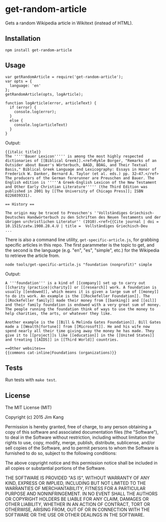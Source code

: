 get-random-article
==================

Gets a random Wikipedia article in Wikitext (instead of HTML).

Installation
------------

    npm install get-random-article

Usage
-----

    var getRandomArticle = require('get-random-article');
    var opts = {
      language: 'en'
    };
    getRandomArticle(opts, logArticle);

    function logArticle(error, articleText) {
      if (error) {
        console.log(error);
      }
      else {
        console.log(articleText)
      }
    }

Output:

    {{italic title}}
    The '''''Bauer Lexicon''''' is among the most highly respected dictionaries of [[Biblical Greek]].<ref>Rykle Borger, "Remarks of an Outsider about Bauer's Wörterbuch, BAGD, BDAG, and Their Textual Basis," Biblical Greek Language and Lexicography: Essays in Honor of Frederick W. Danker, Bernard A. Taylor (et al. eds.) pp. 32–47.</ref> The producers of the German forerunner are Preuschen and Bauer. The English edition is '''''A Greek-English Lexicon of the New Testament and Other Early Christian Literature''''' (the Third Edition was published in 2001 by [[The University of Chicago Press]]; ISBN 0226039331).

    == History ==

    The origin may be traced to Preuschen's ''Vollständiges Griechisch-Deutsches Handwörterbuch zu den Schriften des Neuen Testaments und der übrigen urchristlichen Literatur'' (1910).<ref>{{Cite journal | doi = 10.1515/zatw.1908.28.4.U | title =  Vollständiges Griechisch-Deu
    ...

There is also a command line utility, `get-specific-article.js`, for grabbing specific articles in this repo. The first parammeter is the topic to get, and the second is the language (e.g. "en", "es", "simple", etc.) for the Wikipedia to retrieve the article from.

    node tools/get-specific-article.js "foundation (nonprofit)" simple

Output:

    A '''foundation''' is a kind of [[company]] set up to carry out [[charity (practice)|charity]] or [[research]] work. A foundation is usually [[endowed]], which means it is given a large sum of [[money]] to do its work. An example is the [[Rockefeller Foundation]]. The [[Rockefeller family]] made their money from [[banking]] and [[oil]] and their family foundation is endowed with a very great sum of money. The people running the foundation think of ways to use the money to help charities, the arts, or whatever they like.

    Another example is the [[Bill & Melinda Gates Foundation]]. Bill Gates made a [[Wealth|fortune]] from [[Microsoft]]. He and his wife now spend nearly all their time giving away the money he has made. They give it to [[project]]s like [[education]] in the [[United States]] and treating [[AIDS]] in [[Third World]] countries.

    ==Other websites==
    {{commons cat-inline|Foundations (organizations)}}

Tests
-----

Run tests with `make test`.

License
-------

The MIT License (MIT)

Copyright (c) 2015 Jim Kang

Permission is hereby granted, free of charge, to any person obtaining a copy
of this software and associated documentation files (the "Software"), to deal
in the Software without restriction, including without limitation the rights
to use, copy, modify, merge, publish, distribute, sublicense, and/or sell
copies of the Software, and to permit persons to whom the Software is
furnished to do so, subject to the following conditions:

The above copyright notice and this permission notice shall be included in
all copies or substantial portions of the Software.

THE SOFTWARE IS PROVIDED "AS IS", WITHOUT WARRANTY OF ANY KIND, EXPRESS OR
IMPLIED, INCLUDING BUT NOT LIMITED TO THE WARRANTIES OF MERCHANTABILITY,
FITNESS FOR A PARTICULAR PURPOSE AND NONINFRINGEMENT. IN NO EVENT SHALL THE
AUTHORS OR COPYRIGHT HOLDERS BE LIABLE FOR ANY CLAIM, DAMAGES OR OTHER
LIABILITY, WHETHER IN AN ACTION OF CONTRACT, TORT OR OTHERWISE, ARISING FROM,
OUT OF OR IN CONNECTION WITH THE SOFTWARE OR THE USE OR OTHER DEALINGS IN
THE SOFTWARE.
